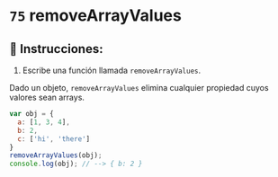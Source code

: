 # `75` removeArrayValues

## 📝 Instrucciones:

1. Escribe una función llamada `removeArrayValues`.

Dado un objeto, `removeArrayValues` elimina cualquier propiedad cuyos valores sean arrays.

```Javascript
var obj = {
  a: [1, 3, 4],
  b: 2,
  c: ['hi', 'there']
}
removeArrayValues(obj);
console.log(obj); // --> { b: 2 }
```